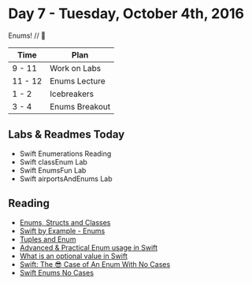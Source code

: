 # Day 7 - Tuesday, October 4th, 2016

Enums! // :blue_heart:



Time        |   Plan   |
----------------|-------
9 - 11          | Work on Labs
11 - 12   | Enums Lecture
1 - 2     | Icebreakers
3 - 4     | Enums Breakout


## Labs & Readmes Today

* Swift Enumerations Reading
* Swift classEnum Lab
* Swift EnumsFun Lab
* Swift airportsAndEnums Lab

## Reading

* [Enums, Structs and Classes](https://www.raywenderlich.com/119881/enums-structs-and-classes-in-swift)
* [Swift by Example - Enums](http://brettbukowski.github.io/SwiftExamples/examples/enums/)
* [Tuples and Enum](https://www.weheartswift.com/tuples-enums/)
* [Advanced & Practical Enum usage in Swift](https://appventure.me/2015/10/17/advanced-practical-enum-examples/)
* [What is an optional value in Swift](http://www.mokacoding.com/blog/what-is-an-optional-value-in-swift/)
* [Swift: The 😎 Case of An Enum With No Cases](https://www.natashatherobot.com/swift-enum-no-cases/)
* [Swift Enums No Cases](https://www.natashatherobot.com/swift-enums-unwrap/)


<br>
